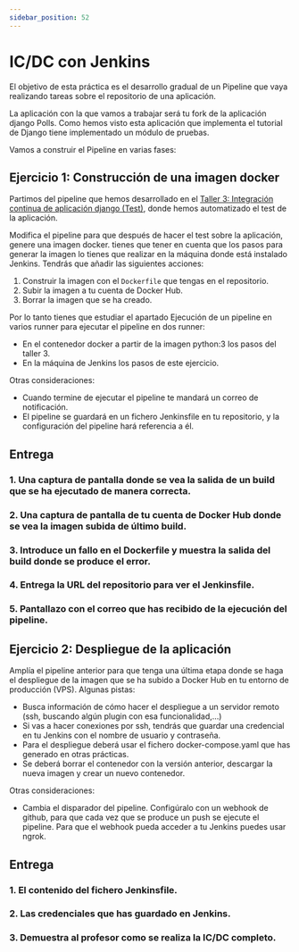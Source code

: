 ```yaml
---
sidebar_position: 52
---
```


# IC/DC con Jenkins

El objetivo de esta práctica es el desarrollo gradual de un Pipeline que vaya realizando tareas sobre el repositorio de una aplicación.

La aplicación con la que vamos a trabajar será tu fork de la aplicación django Polls. Como hemos visto esta aplicación que implementa el tutorial de Django tiene implementado un módulo de pruebas.

Vamos a construir el Pipeline en varias fases:

## Ejercicio 1: Construcción de una imagen docker

Partimos del pipeline que hemos desarrollado en el [Taller 3: Integración continua de aplicación django (Test)](https://fp.josedomingo.org/iaw2223/7_ic/t3.html), donde hemos automatizado el test de la aplicación.

Modifica el pipeline para que después de hacer el test sobre la aplicación, genere una imagen docker. tienes que tener en cuenta que los pasos para generar la imagen lo tienes que realizar en la máquina donde está instalado Jenkins. Tendrás que añadir las siguientes acciones:

1. Construir la imagen con el `Dockerfile` que tengas en el repositorio.
2. Subir la imagen a tu cuenta de Docker Hub.
3. Borrar la imagen que se ha creado.

Por lo tanto tienes que estudiar el apartado Ejecución de un pipeline en varios runner para ejecutar el pipeline en dos runner:

* En el contenedor docker a partir de la imagen python:3 los pasos del taller 3.
* En la máquina de Jenkins los pasos de este ejercicio.

Otras consideraciones:

* Cuando termine de ejecutar el pipeline te mandará un correo de notificación.
* El pipeline se guardará en un fichero Jenkinsfile en tu repositorio, y la configuración del pipeline hará referencia a él.

## Entrega

### 1. Una captura de pantalla donde se vea la salida de un build que se ha ejecutado de manera correcta.

### 2. Una captura de pantalla de tu cuenta de Docker Hub donde se vea la imagen subida de último build.

### 3. Introduce un fallo en el Dockerfile y muestra la salida del build donde se produce el error.

### 4. Entrega la URL del repositorio para ver el Jenkinsfile.

### 5. Pantallazo con el correo que has recibido de la ejecución del pipeline.


## Ejercicio 2: Despliegue de la aplicación

Amplía el pipeline anterior para que tenga una última etapa donde se haga el despliegue de la imagen que se ha subido a Docker Hub en tu entorno de producción (VPS). Algunas pistas:

* Busca información de cómo hacer el despliegue a un servidor remoto (ssh, buscando algún plugin con esa funcionalidad,…)
* Si vas a hacer conexiones por ssh, tendrás que guardar una credencial en tu Jenkins con el nombre de usuario y contraseña.
* Para el despliegue deberá usar el fichero docker-compose.yaml que has generado en otras prácticas.
* Se deberá borrar el contenedor con la versión anterior, descargar la nueva imagen y crear un nuevo contenedor.

Otras consideraciones:

* Cambia el disparador del pipeline. Configúralo con un webhook de github, para que cada vez que se produce un push se ejecute el pipeline. Para que el webhook pueda acceder a tu Jenkins puedes usar ngrok.

## Entrega

### 1. El contenido del fichero Jenkinsfile.

### 2. Las credenciales que has guardado en Jenkins.

### 3. Demuestra al profesor como se realiza la IC/DC completo.